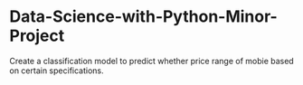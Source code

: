 # Data-Science-with-Python-Minor-Project
Create a classification model to predict whether price range of mobie based on certain specifications.
